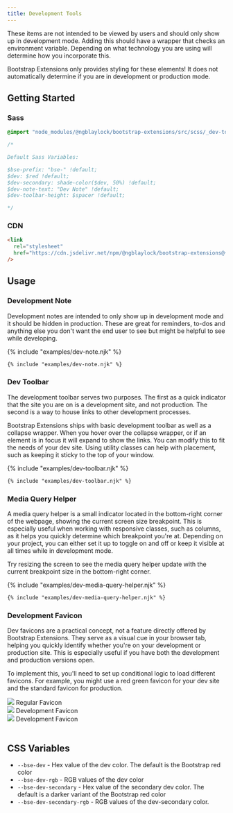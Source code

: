 ```yaml
---
title: Development Tools
---
```


These items are not intended to be viewed by users and should only show up in development mode. Adding this should have a wrapper that checks an environment variable. Depending on what technology you are using will determine how you incorporate this.

<div class="alert alert-warning">
Bootstrap Extensions only provides styling for these elements! It does not automatically determine if you are in development or production mode.
</div>

## Getting Started

### Sass

```scss
@import "node_modules/@ngblaylock/bootstrap-extensions/src/scss/_dev-tools.scss";

/*

Default Sass Variables:

$bse-prefix: "bse-" !default;
$dev: $red !default;
$dev-secondary: shade-color($dev, 50%) !default;
$dev-note-text: "Dev Note" !default;
$dev-toolbar-height: $spacer !default;

*/
```

### CDN

```html
<link
  rel="stylesheet"
  href="https://cdn.jsdelivr.net/npm/@ngblaylock/bootstrap-extensions@{{pkg.version}}/dist/css/dev-tools.min.css"
/>
```

## Usage

### Development Note

Development notes are intended to only show up in development mode and it should be hidden in production. These are great for reminders, to-dos and anything else you don't want the end user to see but might be helpful to see while developing.

{% include "examples/dev-note.njk" %}

```html
{% include "examples/dev-note.njk" %}
```

### Dev Toolbar

The development toolbar serves two purposes. The first as a quick indicator that the site you are on is a development site, and not production. The second is a way to house links to other development processes.

Bootstrap Extensions ships with basic development toolbar as well as a collapse wrapper. When you hover over the collapse wrapper, or if an element is in focus it will expand to show the links. You can modify this to fit the needs of your dev site. Using utility classes can help with placement, such as keeping it sticky to the top of your window.

{% include "examples/dev-toolbar.njk" %}

```html
{% include "examples/dev-toolbar.njk" %}
```

### Media Query Helper

A media query helper is a small indicator located in the bottom-right corner of the webpage, showing the current screen size breakpoint. This is especially useful when working with responsive classes, such as columns, as it helps you quickly determine which breakpoint you're at. Depending on your project, you can either set it up to toggle on and off or keep it visible at all times while in development mode.

Try resizing the screen to see the media query helper update with the current breakpoint size in the bottom-right corner.

{% include "examples/dev-media-query-helper.njk" %}

```html
{% include "examples/dev-media-query-helper.njk" %}
```

### Development Favicon

Dev favicons are a practical concept, not a feature directly offered by Bootstrap Extensions. They serve as a visual cue in your browser tab, helping you quickly identify whether you're on your development or production site. This is especially useful if you have both the development and production versions open.

To implement this, you'll need to set up conditional logic to load different favicons. For example, you might use a
<span class="hide-on-custom">red</span>
<span class="show-on-custom">green</span>
favicon for your dev site and the standard favicon for production.

<div class="row">
  <div class="col-sm-6">
    <div class="card card-body align-items-center">
      <img src="/favicon.svg" style="max-width: 100px;" />
      Regular Favicon
    </div>
  </div>
  
  <div class="col-sm-6 hide-on-custom">
    <div class="card card-body align-items-center">
      <img src="/favicon-dev.svg" style="max-width: 100px;" />
      Development Favicon
    </div>
  </div>
  
  <div class="col-sm-6 show-on-custom">
    <div class="card card-body align-items-center">
      <img src="/favicon-dev-alt.svg" style="max-width: 100px;" />
      Development Favicon
    </div>
  </div>
</div>
<br />

## CSS Variables

- `--bse-dev` - Hex value of the dev color. The default is the Bootstrap red color
- `--bse-dev-rgb` - RGB values of the dev color
- `--bse-dev-secondary` - Hex value of the secondary dev color. The default is a darker variant of the Bootstrap red color
- `--bse-dev-secondary-rgb` - RGB values of the dev-secondary color.
